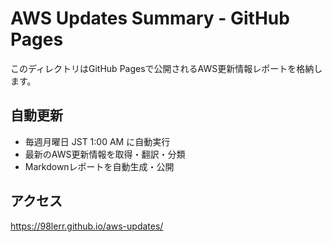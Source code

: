 # AWS Updates Summary - GitHub Pages

このディレクトリはGitHub Pagesで公開されるAWS更新情報レポートを格納します。

## 自動更新

- 毎週月曜日 JST 1:00 AM に自動実行
- 最新のAWS更新情報を取得・翻訳・分類
- Markdownレポートを自動生成・公開

## アクセス

https://98lerr.github.io/aws-updates/